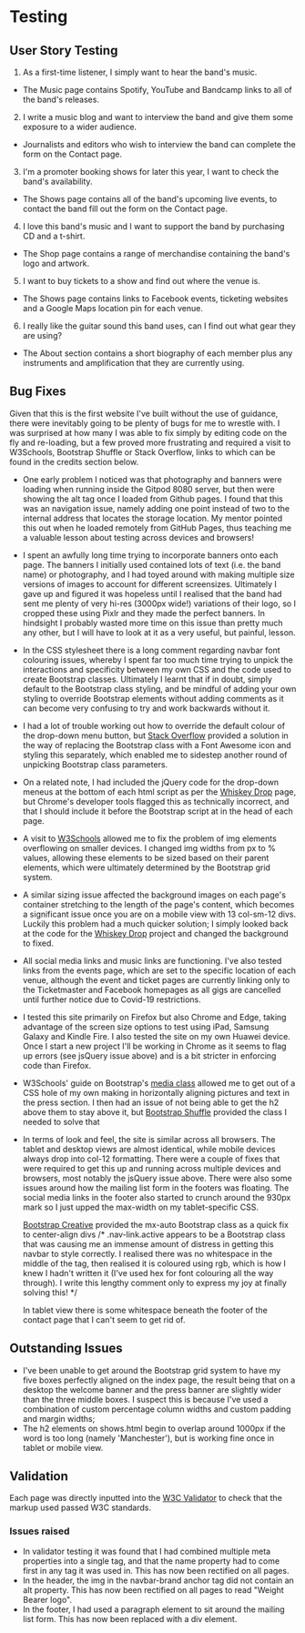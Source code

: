 # Testing

## User Story Testing

1. As a first-time listener, I simply want to hear the band's music.
 - The Music page contains Spotify, YouTube and Bandcamp links to all of the band's releases.
2. I write a music blog and want to interview the band and give them some exposure to a wider audience.
 - Journalists and editors who wish to interview the band can complete the form on the Contact page.
3. I'm a promoter booking shows for later this year, I want to check the band's availability.
 - The Shows page contains all of the band's upcoming live events, to contact the band fill out the form on the Contact page.
4. I love this band's music and I want to support the band by purchasing CD and a t-shirt.
 - The Shop page contains a range of merchandise containing the band's logo and artwork.
5. I want to buy tickets to a show and find out where the venue is.
 - The Shows page contains links to Facebook events, ticketing websites and a Google Maps location pin for each venue.
6. I really like the guitar sound this band uses, can I find out what gear they are using?
 - The About section contains a short biography of each member plus any instruments and amplification that they are currently using.

## Bug Fixes

Given that this is the first website I've built without the use of guidance, there were inevitably going to be plenty of bugs for me to wrestle with. I was surprised at how many I was able to fix simply by editing code on the fly and re-loading, but a few proved more frustrating and required a visit to W3Schools, Bootstrap Shuffle or Stack Overflow, links to which can be found in the credits section below.

- One early problem I noticed was that photography and banners were loading when running inside the Gitpod 8080 server, but then were showing the alt tag once I loaded from Github pages. I found that this was an navigation issue, namely adding one point instead of two to the internal address that locates the storage location. My mentor pointed this out when he loaded remotely from GitHub Pages, thus teaching me a valuable lesson about testing across devices and browsers!
- I spent an awfully long time trying to incorporate banners onto each page. The banners I initially used contained lots of text (i.e. the band name) or photography, and I had toyed around with making multiple size versions of images to account for different screensizes. Ultimately I gave up and figured it was hopeless until I realised that the band had sent me plenty of very hi-res (3000px wide!) variations of their logo, so I cropped these using Pixlr and they made the perfect banners. In hindsight I probably wasted more time on this issue than pretty much any other, but I will have to look at it as a very useful, but painful, lesson. 
- In the CSS stylesheet there is a long comment regarding navbar font colouring issues, whereby I spent far too much time trying to unpick the interactions and specificity between my own CSS and the code used to create Bootstrap classes. Ultimately I learnt that if in doubt, simply default to the Bootstrap class styling, and be mindful of adding your own styling to override Bootstrap elements without adding comments as it can become very confusing to try and work backwards without it.
- I had a lot of trouble working out how to override the default colour of the drop-down menu button, but [Stack Overflow](https://stackoverflow.com/questions/42586729/bootstrap-4-change-hamburger-toggler-color#42587673) provided a solution in the way of replacing the Bootstrap class with a Font Awesome icon and styling this separately, which enabled me to sidestep another round of unpicking Bootstrap class parameters.
- On a related note, I had included the jQuery code for the drop-down meneus at the bottom of each html script as per the [Whiskey Drop](https://github.com/kiehozero/WhiskeyDrop) page, but Chrome's developer tools flagged this as technically incorrect, and that I should include it before the Bootstrap script at in the head of each page.
- A visit to [W3Schools](https://www.w3schools.com/cssref/css_units.asp) allowed me to fix the problem of img elements overflowing on smaller devices. I changed img widths from px to % values, allowing these elements to be sized based on their parent elements, which were ultimately determined by the Bootstrap grid system.
- A similar sizing issue affected the background images on each page's container stretching to the length of the page's content, which becomes a significant issue once you are on a mobile view with 13 col-sm-12 divs. Luckily this problem had a much quicker solution; I simply looked back at the code for the [Whiskey Drop](https://github.com/kiehozero/WhiskeyDrop) project and changed the background to fixed.
- All social media links and music links are functioning. I've also tested links from the events page, which are set to the specific location of each venue, although the event and ticket pages are currently linking only to the Ticketmaster and Facebook homepages as all gigs are cancelled until further notice due to Covid-19 restrictions.
- I tested this site primarily on Firefox but also Chrome and Edge, taking advantage of the screen size options to test using iPad, Samsung Galaxy and Kindle Fire. I also tested the site on my own Huawei device. Once I start a new project I'll be working in Chrome as it seems to flag up errors (see jsQuery issue above) and is a bit stricter in enforcing code than Firefox. 
- W3Schools' guide on Bootstrap's [media class](https://www.w3schools.com/Bootstrap/bootstrap_media_objects.asp) allowed me to get out of a CSS hole of my own making in horizontally aligning pictures and text in the press section. I then had an issue of not being able to get the h2 above them to stay above it, but [Bootstrap Shuffle](https://bootstrapshuffle.com/classes/sizing/w-100) provided the class I needed to solve that
- In terms of look and feel, the site is similar across all browsers. The tablet and desktop views are almost identical, while mobile devices always drop into col-12 formatting. There were a couple of fixes that were required to get this up and running across multiple devices and browsers, most notably the jsQuery issue above. There were also some issues around how the mailing list form in the footers was floating. The social media links in the footer also started to crunch around the 930px mark so I just upped the max-width on my tablet-specific CSS. 

    [Bootstrap Creative](https://bootstrapcreative.com/how-to-center-a-div-horizontally-in-bootstrap-4/) provided the mx-auto Bootstrap class as a quick fix to center-align divs
    /* .nav-link.active appears to be a Bootstrap class that was causing me an immense amount of distress in getting
    this navbar to style correctly. I realised there was no whitespace in the middle of the tag, then realised it is 
    coloured using rgb, which is how I knew I hadn't written it (I've used hex for font colouring all the way 
    through). I write this lengthy comment only to express my joy at finally solving this! */

    In tablet view there is some whitespace beneath the footer of the contact page that I can't seem to get rid of.

## Outstanding Issues

- I've been unable to get around the Bootstrap grid system to have my five boxes perfectly aligned on the index page, the result being that on a desktop the welcome banner and the press banner are slightly wider than the three middle boxes. I suspect this is because I've used a combination of custom percentage column widths and custom padding and margin widths;
- The h2 elements on shows.html begin to overlap around 1000px if the word is too long (namely 'Manchester'), but is working fine once in tablet or mobile view.

## Validation

Each page was directly inputted into the [W3C Validator](https://validator.w3.org/) to check that the markup used passed W3C standards.

### Issues raised

- In validator testing it was found that I had combined multiple meta properties into a single tag, and that the name property had to come first in any tag it was used in. This has now been rectified on all pages.
- In the header, the img in the navbar-brand anchor tag did not contain an alt property. This has now been rectified on all pages to read "Weight Bearer logo".
- In the footer, I had used a paragraph element to sit around the mailing list form. This has now been replaced with a div element.

### 